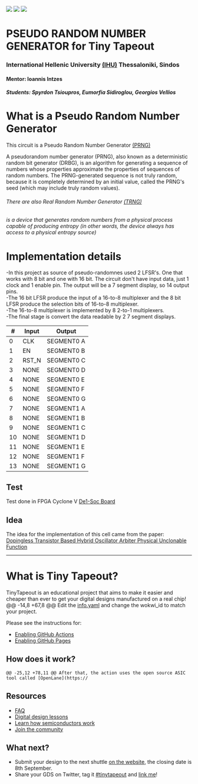![](../../workflows/gds/badge.svg) ![](../../workflows/docs/badge.svg) ![](../../workflows/wokwi_test/badge.svg)

# PSEUDO RANDOM NUMBER GENERATOR for Tiny Tapeout

### International Hellenic University [(IHU)](https://www.iee.ihu.gr/) Thessaloniki, Sindos
#### Mentor: Ioannis Intzes
##### Students: Spyrdon Tsioupros, Eumorfia Sidiroglou, Georgios Vellios

# What is a Pseudo Random Number Generator 

This circuit is a Pseudo Random Number Generator [(PRNG)](https://en.wikipedia.org/wiki/Pseudorandom_number_generator) 

A pseudorandom number generator (PRNG), also known as a deterministic random bit generator (DRBG), is an algorithm for generating a sequence of numbers whose properties approximate the properties of sequences of random numbers. The PRNG-generated sequence is not truly random, because it is completely determined by an initial value, called the PRNG's seed (which may include truly random values).



###### There are also Real Random Number Generator [(TRNG)](https://en.wikipedia.org/wiki/Hardware_random_number_generator)

###### is a device that generates random numbers from a physical process capable of producing entropy (in other words, the device always has access to a physical entropy source)

# Implementation details

-In this project as source of pseudo-randomnes used 2 LFSR's. One that works with 8 bit and one with 16 bit. The circuit don't have input data,  just 1 clock and 1 enable pin. The output will be a 7 segment display, so 14 output pins.  <br />
-The 16 bit LFSR produce the input of a 16-to-8 multiplexer and the 8 bit LFSR produce the selection bits of 16-to-8 multiplexer.  <br />
-The 16-to-8 multiplexer is implemented by 8 2-to-1 multiplexers.  <br />
-The final stage is convert the data readable by 2 7 segment displays.

| # | Input  | Output |
| ----- | ----- | ------ |
| 0     | CLK | SEGMENT0 A |
| 1     | EN | SEGMENT0 B |
| 2     | RST_N | SEGMENT0 C |
| 3     | NONE | SEGMENT0 D |
| 4     | NONE | SEGMENT0 E |
| 5     | NONE | SEGMENT0 F |
| 6     | NONE | SEGMENT0 G |
| 7     | NONE | SEGMENT1 A |
| 8     | NONE | SEGMENT1 B |
| 9     | NONE | SEGMENT1 C |
| 10    | NONE | SEGMENT1 D |
| 11    | NONE | SEGMENT1 E |
| 12    | NONE | SEGMENT1 F |
| 13    | NONE | SEGMENT1 G |



## Test

Test done in FPGA Cyclone V [De1-Soc Board](https://www.intel.com/content/www/us/en/partner/showcase/offering/a5b3b0000004cbaAAA/de1soc-board.html)

## Idea

The idea for the implementation of this cell came from the paper: [Dopingless Transistor Based Hybrid Oscillator Arbiter Physical Unclonable Function](https://ieeexplore.ieee.org/abstract/document/7987589)

----
# What is Tiny Tapeout?

TinyTapeout is an educational project that aims to make it easier and cheaper than ever to get your digital designs manufactured on a real chip!
	@@ -14,8 +67,8 @@ Edit the [info.yaml](info.yaml) and change the wokwi_id to match your project.

Please see the instructions for:

- [Enabling GitHub Actions](https://tinytapeout.com/faq/#when-i-commit-my-change-the-gds-action-isnt-running)
- [Enabling GitHub Pages](https://tinytapeout.com/faq/#my-github-action-is-failing-on-the-pages-part)

## How does it work?

	@@ -25,12 +78,11 @@ After that, the action uses the open source ASIC tool called [OpenLane](https://

## Resources

- [FAQ](https://tinytapeout.com/faq/)
- [Digital design lessons](https://tinytapeout.com/digital_design/)
- [Learn how semiconductors work](https://tinytapeout.com/siliwiz/)
- [Join the community](https://discord.gg/rPK2nSjxy8)

## What next?

- Submit your design to the next shuttle [on the website](https://tinytapeout.com/#submit-your-design), the closing date is 8th September.
- Share your GDS on Twitter, tag it [#tinytapeout](https://twitter.com/hashtag/tinytapeout?src=hashtag_click) and [link me](https://twitter.com/matthewvenn)!
